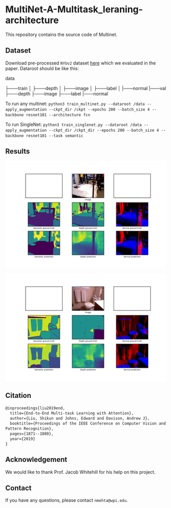 # MultiNet-A-Multitask_leraning-architecture

This repository contains the source code of Multinet.


## Dataset
Download pre-processed `NYUv2` dataset [here](https://www.dropbox.com/sh/86nssgwm6hm3vkb/AACrnUQ4GxpdrBbLjb6n-mWNa?dl=0) which we evaluated in the paper.
Dataroot should be like this:

data

├───train
│   ├───depth
│   ├───image
│   ├───label
│   |───normal
|───val
    ├───depth
    ├───image
    ├───label
    |───normal


To run any multinet: 
`python3 train_multinet.py --dataroot /data --apply_augmentation --ckpt_dir /ckpt --epochs 200 --batch_size 4 --backbone resnet101 --architecture fcn`

To run SingleNet:
`python3 train_singlenet.py --dataroot /data --apply_augmentation --ckpt_dir /ckpt_dir --epochs 200 --batch_size 4 --backbone resnet101 --task semantic`

## Results
<p align = "center">
    <img src = "./Results/Multitask_resnet_fcn8.jpg">
    <br>
</p>

<p align = "center">
    <img src = "./Results/multitask_vgg_fcn8.jpg">
    <br>
</p>

## Citation
```
@inproceedings{liu2019end,
  title={End-to-End Multi-task Learning with Attention},
  author={Liu, Shikun and Johns, Edward and Davison, Andrew J},
  booktitle={Proceedings of the IEEE Conference on Computer Vision and Pattern Recognition},
  pages={1871--1880},
  year={2019}
}
```


## Acknowledgement
We would like to thank Prof. Jacob Whitehill for his help on this project.

## Contact
If you have any questions, please contact `nmehta@wpi.edu`.
